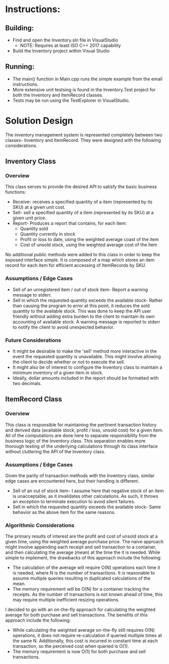 # Instructions:
## Building:
  * Find and open the Inventory.sln file in VisualStudio
    - NOTE: Requires at least ISO C++ 2017 capability
  * Build the Inventory project within Visual Studio

## Running:
  * The main() function in Main.cpp runs the simple example from the email
    instructions.
  * More extensive unit testsing is found in the Inventory.Test project for both
    the Inventory and ItemRecord classes.
  * Tests may be run using the TestExplorer in VisualStudio.


# Solution Design
The inventory management system is represented completely between two classes-
Inventory and ItemRecord. They were designed with the following considerations.

## Inventory Class
### Overview
This class serves to provide the desired API to satisfy the basic business
functions:
  * Receive- receives a specified quantity of a item (represented by its
      SKU) at a given unit cost.
  * Sell- sell a specified quantity of a item (represented by its SKU) at a
    given unit price.
  * Report- Produces a report that contains, for each item:
      - Quantity sold
      - Quantity currently in stock
      - Profit or loss to date, using the weighted average coast of the item
      - Cost of unsold stock, using the weighted average cost of the item

No additional public methods were added to this class in order to keep the
exposed interface simple. It is composed of a map which stores an item record
for each item for efficient accessing of ItemRecords by SKU.

### Assumptions / Edge Cases
  * Sell of an unregistered item / out of stock item- Report a warning message to
    stderr.
  * Sell in which the requested quantity exceeds the available stock- Rather
    than causing the program to error at this point, it reduces the sold quantity
    to the available stock. This was done to keep the API user friendly without
    adding extra burden to the client to maintain its own accounting of available
    stock. A warning message is reported to stderr to notify the client to avoid
    unexpected behavior.

### Future Considerations
  * It might be desirable to make the 'sell' method more interactive in the
    event the requested quantity is unavailable. This might involve allowing the
    client to decide whether or not to execute the sell.
  * It might also be of interest to configure the Inventory class to maintain a
    minimum inventory of a given item in stock.
  * Ideally, dollar amounts included in the report should be formatted with two
    decimals.

## ItemRecord Class
### Overview
This class is responsible for maintaining the pertinent transaction history and
derived data (available stock, profit / loss, unsold cost) for a given item.
All of the computations are done here to separate responsibility from the
business logic of the Inventory class. This separation enables more thorough
testing of the underlying calculations through its class interface without
cluttering the API of the Inventory class.

### Assumptions / Edge Cases
Given the parity of transaction methods with the Inventory class, similar edge
cases are encountered here, but their handling is different.
  * Sell of an out of stock item- I assume here that negative stock of an item
    is unacceptable, as it invalidates other calculations. As such, it throws an
    exception to terminate execution to avoid silent failures.
  * Sell in which the requested quantity exceeds the available stock- Same
    behavior as the above item for the same reasons.

### Algorithmic Considerations
The primary results of interest are the profit and cost of unsold stock at a
given time, using the weighted average purchase price. The naive approach might
involve appending each receipt and sell transaction to a container, and then
calculating the average (mean) at the time the it is needed. While simple to
implement, the drawbacks of this approach include the following:
  * The calculation of the average will require O(N) operations each time it is
    needed, where N is the number of transactions. It is reasonable to assume
    multiple queries resulting in duplicated calculations of the mean.
  * The memory requirement will be O(N) for a container tracking the receipts.
    As the number of transactions is not known ahead of time, this may require
    multiple inefficient resizing operations.

I decided to go with an on-the-fly approach for calculating the weighted
average for both purchase and sell transactions. The benefits of this approach
include the following:
  * While calculating the weighted average on-the-fly still requires O(N)
    operations, it does not require re-calculation if queried multiple times at
    the same N. Additionally, this cost is incurred in constant time at each
    transaction, so the perceived cost when queried is O(1).
  * The memory requirement is now O(1) for both purchase and sell transactions.
